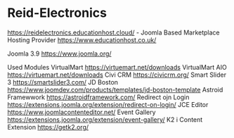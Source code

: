 # Reid-Electronics
https://reidelectronics.educationhost.cloud/ - Joomla Based Marketplace
Hosting Provider https://www.educationhost.co.uk/

Joomla 3.9             https://www.joomla.org/

Used Modules
VirtualMart            https://virtuemart.net/downloads
VirtualMart AIO        https://virtuemart.net/downloads
Civi CRM               https://civicrm.org/
Smart Slider 3         https://smartslider3.com/
JD Boston              https://www.joomdev.com/products/templates/jd-boston-template
Astroid Framewwork     https://astroidframework.com/
Redirect ojn Login     https://extensions.joomla.org/extension/redirect-on-login/
JCE Editor             https://www.joomlacontenteditor.net/
Event Gallery          https://extensions.joomla.org/extension/event-gallery/
K2 i Content Extension https://getk2.org/
